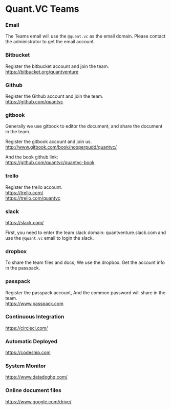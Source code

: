 # Quant.VC Teams 

### Email   
The Teams email will use the  `@quant.vc` as the email domain. Please contact the administrator to get the email account.
### Bitbucket
Register the bitbucket account and join the team.  
https://bitbucket.org/quantventure

### Github
Register the Github account and join the team.  
https://github.com/quantvc

### gitbook 

Generally we use gitbook to editor the document, and share the document in the team.

Register the gitbook account and join us.  
http://www.gitbook.com/book/nooperpudd/quantvc/

And the book github link:   
https://github.com/quantvc/quantvc-book

### trello 
Register the trello account.  
https://trello.com/  
https://trello.com/quantvc

### slack

https://slack.com/

First, you need to enter the team slack domain:
quantventure.slack.com and use the `@quant.vc` email to login the slack.

### dropbox

To share the team files and docs, We use the dropbox.
Get the account info in the passpack.

### passpack

Register the passpack account, And the common password will share in the team.   
https://www.passpack.com

### Continuous Integration 

https://circleci.com/

### Automatic Deployed

https://codeship.com

### System Monitor

https://www.datadoghq.com/

### Online document files

https://www.google.com/drive/





